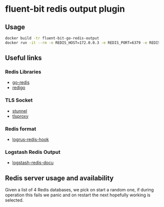 # fluent-bit redis output plugin

## Usage

```bash
docker build -tr fluent-bit-go-redis-output
docker run -it --rm -e REDIS_HOST=172.0.0.3 -e REDIS_PORT=6379 -e REDIS_KEY=eskey fluent-bit-go-redis-output
```

## Useful links

### Redis Libraries

- [go-redis](https://github.com/go-redis/redis)
- [redigo](https://github.com/garyburd/redigo)


### TLS Socket

- [stunnel](https://github.com/liudanking/stunnel)
- [tlsproxy](https://github.com/getlantern/tlsproxy/blob/master/tlsproxy.go)

### Redis format

- [logrus-redis-hook](https://github.com/rogierlommers/logrus-redis-hook/blob/master/logrus_redis.go)

### Logstash Redis Output

- [logstash-redis-docu](https://github.com/logstash-plugins/logstash-output-redis/blob/master/docs/index.asciidoc)

## Redis server usage and availability

Given a list of 4 Redis databases, we pick on start a random one, if during operation this fails we panic and on restart the next hopefully working is selected.

